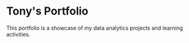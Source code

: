 # Tony's Portfolio
This portfolio is a showcase of my data analytics projects and learning activities.
